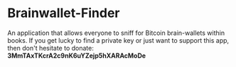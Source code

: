 # Brainwallet-Finder

An application that allows everyone to sniff for Bitcoin brain-wallets within books.
If you get lucky to find a private key or just want to support this app, 
then don't hesitate to donate: **3MmTAxTKcrA2c9nK6uYZejp5hXARAcMoDe**
